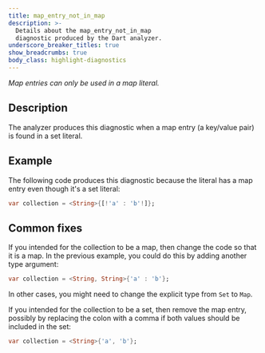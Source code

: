 ```yaml
---
title: map_entry_not_in_map
description: >-
  Details about the map_entry_not_in_map
  diagnostic produced by the Dart analyzer.
underscore_breaker_titles: true
show_breadcrumbs: true
body_class: highlight-diagnostics
---
```


_Map entries can only be used in a map literal._

## Description

The analyzer produces this diagnostic when a map entry (a key/value pair)
is found in a set literal.

## Example

The following code produces this diagnostic because the literal has a map
entry even though it's a set literal:

```dart
var collection = <String>{[!'a' : 'b'!]};
```

## Common fixes

If you intended for the collection to be a map, then change the code so
that it is a map. In the previous example, you could do this by adding
another type argument:

```dart
var collection = <String, String>{'a' : 'b'};
```

In other cases, you might need to change the explicit type from `Set` to
`Map`.

If you intended for the collection to be a set, then remove the map entry,
possibly by replacing the colon with a comma if both values should be
included in the set:

```dart
var collection = <String>{'a', 'b'};
```
